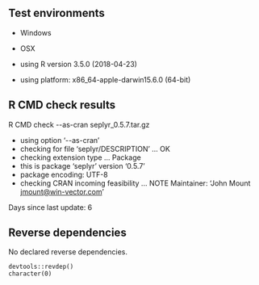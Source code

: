 

## Test environments

  * Windows

  * OSX
  * using R version 3.5.0 (2018-04-23)
  * using platform: x86_64-apple-darwin15.6.0 (64-bit)

## R CMD check results

  R CMD check --as-cran seplyr_0.5.7.tar.gz 

  * using option ‘--as-cran’
  * checking for file ‘seplyr/DESCRIPTION’ ... OK
  * checking extension type ... Package
  * this is package ‘seplyr’ version ‘0.5.7’
  * package encoding: UTF-8
  * checking CRAN incoming feasibility ... NOTE
  Maintainer: ‘John Mount <jmount@win-vector.com>’

  Days since last update: 6


## Reverse dependencies

No declared reverse dependencies.

    devtools::revdep()
    character(0)



